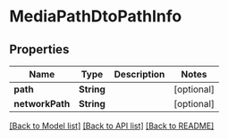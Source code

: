 # MediaPathDtoPathInfo

## Properties
Name | Type | Description | Notes
------------ | ------------- | ------------- | -------------
**path** | **String** |  | [optional] 
**networkPath** | **String** |  | [optional] 

[[Back to Model list]](../README.md#documentation-for-models) [[Back to API list]](../README.md#documentation-for-api-endpoints) [[Back to README]](../README.md)


